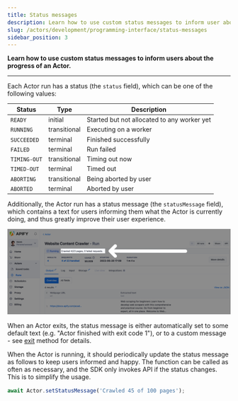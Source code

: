 ```yaml
---
title: Status messages
description: Learn how to use custom status messages to inform user about the progress of an Actor.
slug: /actors/development/programming-interface/status-messages
sidebar_position: 3
---
```


**Learn how to use custom status messages to inform users about the progress of an Actor.**

---

Each Actor run has a status (the `status` field), which can be one of the following values:

|Status|Type|Description|
|--- |--- |--- |
|`READY`|initial|Started but not allocated to any worker yet|
|`RUNNING`|transitional|Executing on a worker|
|`SUCCEEDED`|terminal|Finished successfully|
|`FAILED`|terminal|Run failed|
|`TIMING-OUT`|transitional|Timing out now|
|`TIMED-OUT`|terminal|Timed out|
|`ABORTING`|transitional|Being aborted by user|
|`ABORTED`|terminal|Aborted by user|

Additionally, the Actor run has a status message (the `statusMessage` field), which contains a text for users informing them what the Actor is currently doing, and thus greatly improve their user experience.

![Status message](./images/status-message.png)

When an Actor exits, the status message is either automatically set to some default text (e.g. "Actor finished with exit code 1"), or to a custom message - see [exit](./basic_commands.md#exit-actor) method for details.

When the Actor is running, it should periodically update the status message as follows to keep users informed and happy. The function can be called as often as necessary, and the SDK only invokes API if the status changes. This is to simplify the usage.

```js
await Actor.setStatusMessage('Crawled 45 of 100 pages');
```

